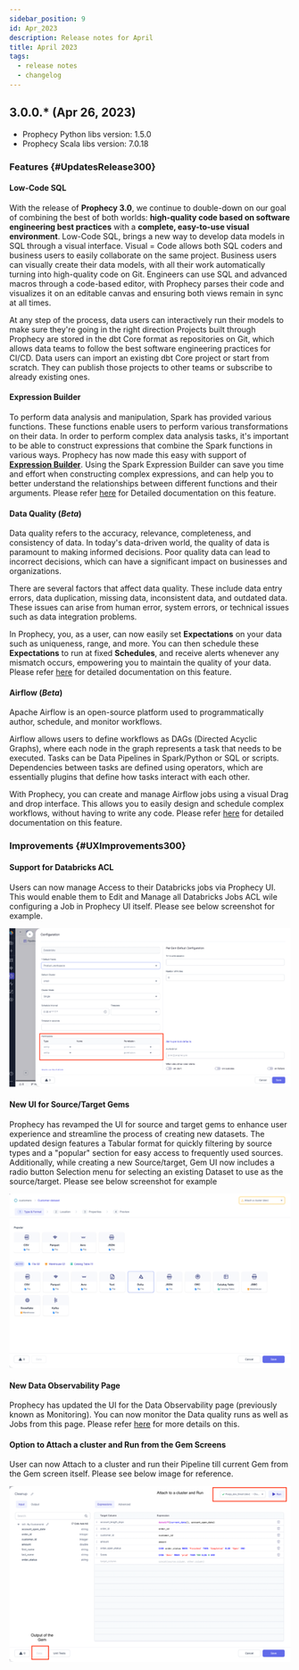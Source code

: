 ```yaml
---
sidebar_position: 9
id: Apr_2023
description: Release notes for April
title: April 2023
tags:
  - release notes
  - changelog
---
```


## 3.0.0.\* (Apr 26, 2023)

- Prophecy Python libs version: 1.5.0
- Prophecy Scala libs version: 7.0.18

### Features {#UpdatesRelease300}

#### Low-Code SQL

With the release of **Prophecy 3.0**, we continue to double-down on our goal of combining the best of both worlds: **high-quality code based on software engineering best practices** with a **complete, easy-to-use visual environment**.
Low-Code SQL, brings a new way to develop data models in SQL through a visual interface.
Visual = Code allows both SQL coders and business users to easily collaborate on the same project.
Business users can visually create their data models, with all their work automatically turning into high-quality code on Git. Engineers can use SQL and advanced macros through a code-based editor, with Prophecy parses their code and visualizes it on an editable canvas and ensuring both views remain in sync at all times.

At any step of the process, data users can interactively run their models to make sure they're going in the right direction
Projects built through Prophecy are stored in the dbt Core format as repositories on Git, which allows data teams to follow the best software engineering practices for CI/CD.
Data users can import an existing dbt Core project or start from scratch. They can publish those projects to other teams or subscribe to already existing ones.

#### Expression Builder

To perform data analysis and manipulation, Spark has provided various functions. These functions enable users to perform various transformations on their data.
In order to perform complex data analysis tasks, it's important to be able to construct expressions that combine the Spark functions in various ways.
Prophecy has now made this easy with support of **[Expression Builder](/docs/Spark/expression-builder.md)**.
Using the Spark Expression Builder can save you time and effort when constructing complex expressions, and can help you to better understand the relationships between different functions and their arguments.
Please refer [here](/docs/Spark/expression-builder.md) for Detailed documentation on this feature.

#### Data Quality (_Beta_)

Data quality refers to the accuracy, relevance, completeness, and consistency of data. In today's data-driven world, the quality of data is paramount to making informed decisions. Poor quality data can lead to incorrect decisions, which can have a significant impact on businesses and organizations.

There are several factors that affect data quality. These include data entry errors, data duplication, missing data, inconsistent data, and outdated data. These issues can arise from human error, system errors, or technical issues such as data integration problems.

In Prophecy, you, as a user, can now easily set **Expectations** on your data such as uniqueness, range, and more. You can then schedule these **Expectations** to run at fixed **Schedules**, and receive alerts whenever any mismatch occurs, empowering you to maintain the quality of your data.
Please refer [here](/docs/Spark/data-quality.md) for detailed documentation on this feature.

#### Airflow (_Beta_)

Apache Airflow is an open-source platform used to programmatically author, schedule, and monitor workflows.

Airflow allows users to define workflows as DAGs (Directed Acyclic Graphs), where each node in the graph represents a task that needs to be executed.
Tasks can be Data Pipelines in Spark/Python or SQL or scripts. Dependencies between tasks are defined using operators, which are essentially plugins that define how tasks interact with each other.

With Prophecy, you can create and manage Airflow jobs using a visual Drag and drop interface. This allows you to easily design and schedule complex workflows, without having to write any code.
Please refer [here](/docs/Orchestration/airflow/airflow.md) for detailed documentation on this feature.

### Improvements {#UXImprovements300}

#### Support for Databricks ACL

Users can now manage Access to their Databricks jobs via Prophecy UI. This would enable them to Edit and Manage all Databricks Jobs ACL wile configuring a Job in Prophecy UI itself.
Please see below screenshot for example.

![databricks-acl](img/databricksACL.png)

#### New UI for Source/Target Gems

Prophecy has revamped the UI for source and target gems to enhance user experience and streamline the process of creating new datasets. The updated design features a Tabular format for quickly filtering by source types and a "popular" section for easy access to frequently used sources. Additionally, while creating a new Source/target, Gem UI now includes a radio button Selection menu for selecting an existing Dataset to use as the source/target.
Please see below screenshot for example

![source-target-gems](img/new-source-target-gems.png)

#### New Data Observability Page

Prophecy has updated the UI for the Data Observability page (previously known as Monitoring). You can now monitor the Data quality runs as well as Jobs from this page.
Please refer [here](/docs/Spark/data-quality.md#data-observability-view) for more details on this.

#### Option to Attach a cluster and Run from the Gem Screens

User can now Attach to a cluster and run their Pipeline till current Gem from the Gem screen itself. Please see below image for reference.

![Gem-cluster-run](img/gem-cluster-run.png)
